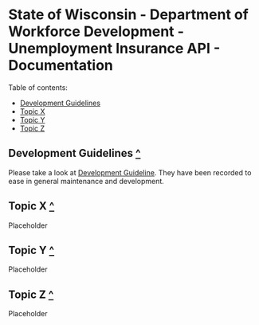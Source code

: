 # State of Wisconsin - Department of Workforce Development - Unemployment Insurance API - Documentation

Table of contents:
- [Development Guidelines](#development-guidelines)
- [Topic X](#topic-x)
- [Topic Y](#topic-y)
- [Topic Z](#topic-z)

## Development Guidelines [^](#)
Please take a look at [Development Guideline](./development-guidelines.md). They have been recorded to ease in general maintenance and development.

## Topic X [^](#)
Placeholder

## Topic Y [^](#)
Placeholder

## Topic Z [^](#)
Placeholder
